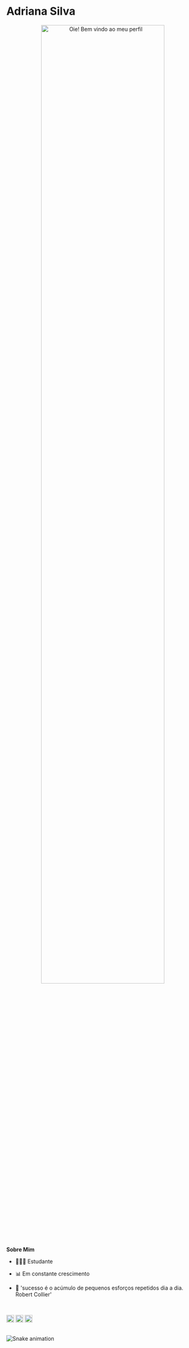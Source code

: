 # Adriana Silva


<p align="center"><img width="80%" alt="Oie! Bem vindo ao meu perfil"/></p>

<br />

##
**Sobre Mim**

- 👨🏻‍🎓 Estudante

- 📊 Em constante crescimento

- 💬 'sucesso é o acúmulo de pequenos esforços repetidos dia a dia. Robert Collier'


<br>

<code><img height="20" alt="HTML5" src="https://img.shields.io/badge/HTML5-E34F26?style=for-the-badge&logo=html5&logoColor=white"></code>
<code><img height="20" alt="CSS3" src="https://img.shields.io/badge/CSS3-1572B6?style=for-the-badge&logo=css3&logoColor=white"></code>
<code><img height="20" alt="Amazon" src="https://img.shields.io/badge/Amazon_AWS-232F3E?style=for-the-badge&logo=amazon-aws&logoColor=white"></code>


##
![Snake animation](https://github.com/DriPSilva/DriPSilva/blob/output/github-contribution-grid-snake.svg)
##



<br>



